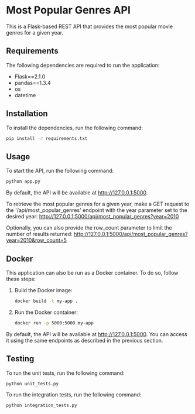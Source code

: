 # Most Popular Genres API

This is a Flask-based REST API that provides the most popular movie genres for a given year.

## Requirements

The following dependencies are required to run the application:

- Flask==2.1.0
- pandas==1.3.4
- os
- datetime

## Installation

To install the dependencies, run the following command:

```bash
pip install -r requirements.txt
```


## Usage

To start the API, run the following command:

```bash
python app.py
```

By default, the API will be available at http://127.0.0.1:5000.

To retrieve the most popular genres for a given year, make a GET request to the '/api/most_popular_genres' endpoint with the year parameter set to the desired year:
http://127.0.0.1:5000/api/most_popular_genres?year=2010




Optionally, you can also provide the row_count parameter to limit the number of results returned: http://127.0.0.1:5000/api/most_popular_genres?year=2010&row_count=5



## Docker
This application can also be run as a Docker container. To do so, follow these steps:
1. Build the Docker image:  

    ```bash 
    docker build -t my-app .
    ```
2. Run the Docker container:
    ```bash 
    docker run -p 5000:5000 my-app
    ```

By default, the API will be available at http://127.0.0.1:5000. You can access it using the same endpoints as described in the previous section.

## Testing
To run the unit tests, run the following command:
```bash 
python unit_tests.py
```

To run the integration tests, run the following command:
```bash 
python integration_tests.py
```